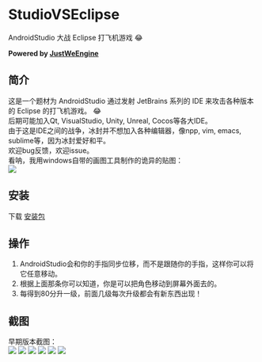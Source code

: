 # StudioVSEclipse
AndroidStudio 大战 Eclipse 打飞机游戏 :joy:


**Powered by [JustWeEngine](https://github.com/lfkdsk/JustWeEngine)**

## 简介
这是一个题材为 AndroidStudio 通过发射 JetBrains 系列的 IDE 来攻击各种版本的 Eclipse 的打飞机游戏。 :joy:<br/>
后期可能加入Qt, VisualStudio, Unity, Unreal, Cocos等各大IDE。<br/>
由于这是IDE之间的战争，冰封并不想加入各种编辑器，像npp, vim, emacs, sublime等，因为冰封爱好和平。<br/>
欢迎bug反馈，欢迎issue。<br/>
看呐，我用windows自带的画图工具制作的诡异的贴图：<br/>
![](./app/src/main/assets/pic/as.png)

## 安装

下载 [安装包](./app/app-release.apk)

## 操作
1. AndroidStudio会和你的手指同步位移，而不是跟随你的手指，这样你可以将它任意移动。
1. 根据上面那条你可以知道，你是可以把角色移动到屏幕外面去的。
1. 每得到80分升一级，前面几级每次升级都会有新东西出现！


## 截图
早期版本截图：<br/>
![](./1.png)
![](./2.png)
![](./3.png)
![](./4.png)
![](./5.png)
![](./6.png)
